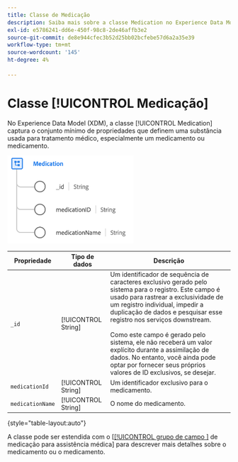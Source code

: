 ```yaml
---
title: Classe de Medicação
description: Saiba mais sobre a classe Medication no Experience Data Model (XDM).
exl-id: e5786241-dd6e-450f-98c8-2de46affb3e2
source-git-commit: de8e944cfec3b52d25bb02bcfebe57d6a2a35e39
workflow-type: tm+mt
source-wordcount: '145'
ht-degree: 4%

---
```


# Classe [!UICONTROL Medicação]

No Experience Data Model (XDM), a classe [!UICONTROL Medication] captura o conjunto mínimo de propriedades que definem uma substância usada para tratamento médico, especialmente um medicamento ou medicamento.

![Estrutura de classe](../images/classes/medication.png)

| Propriedade | Tipo de dados | Descrição |
| --- | --- | --- |
| `_id` | [!UICONTROL String] | Um identificador de sequência de caracteres exclusivo gerado pelo sistema para o registro. Este campo é usado para rastrear a exclusividade de um registro individual, impedir a duplicação de dados e pesquisar esse registro nos serviços downstream.<br><br>Como este campo é gerado pelo sistema, ele não receberá um valor explícito durante a assimilação de dados. No entanto, você ainda pode optar por fornecer seus próprios valores de ID exclusivos, se desejar. |
| `medicationId` | [!UICONTROL String] | Um identificador exclusivo para o medicamento. |
| `medicationName` | [!UICONTROL String] | O nome do medicamento. |

{style="table-layout:auto"}

A classe pode ser estendida com o [[[!UICONTROL grupo de campo &#x200B;]](../field-groups/medication/healthcare-medication.md) de medicação para assistência médica] para descrever mais detalhes sobre o medicamento ou o medicamento.
